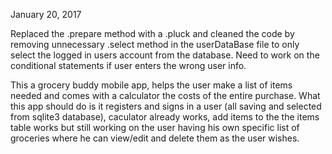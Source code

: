 January 20, 2017

Replaced the .prepare method with a .pluck and cleaned the code by removing unnecessary .select method in the userDataBase file to only select the logged in users account from the database. Need to work on the conditional statements if user enters the wrong user info.

This a grocery buddy mobile app, helps the user make a list of items needed and comes with a calculator the costs of the entire purchase. What this app should do is it registers and signs in a user (all saving and selected from sqlite3 database), caculator already works, add items to the the items table works but still working on the user having his own specific list of groceries where he can view/edit and delete them as the user wishes. 
